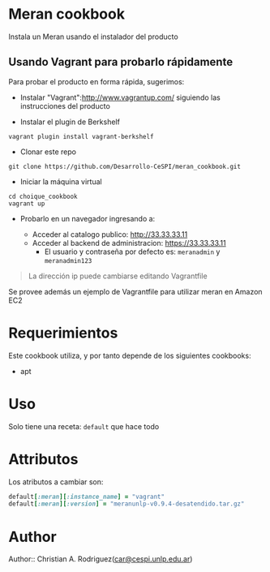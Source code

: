 # Meran cookbook

Instala un Meran usando el instalador del producto

## Usando Vagrant para probarlo rápidamente

Para probar el producto en forma rápida, sugerimos:

* Instalar "Vagrant":http://www.vagrantup.com/ siguiendo las instrucciones del
  producto

* Instalar el plugin de Berkshelf 

```
vagrant plugin install vagrant-berkshelf
```

* Clonar este repo

```
git clone https://github.com/Desarrollo-CeSPI/meran_cookbook.git
```

* Iniciar la máquina virtual
```
cd choique_cookbook
vagrant up
```

* Probarlo en un navegador ingresando a:

  * Acceder al catalogo publico: http://33.33.33.11
  * Acceder al backend de administracion: https://33.33.33.11
    * El usuario y contraseña por defecto es: `meranadmin` y `meranadmin123`

>La dirección ip puede cambiarse editando Vagrantfile

Se provee además un ejemplo de Vagrantfile para utilizar meran en Amazon EC2

# Requerimientos

Este cookbook utiliza, y por tanto depende de los siguientes cookbooks:

* apt

# Uso

Solo tiene una receta: `default` que hace todo

# Attributos

Los atributos a cambiar son:

```ruby
default[:meran][:instance_name] = "vagrant"
default[:meran][:version] = "meranunlp-v0.9.4-desatendido.tar.gz"
```
# Author

Author:: Christian A. Rodriguez(<car@cespi.unlp.edu.ar>)
